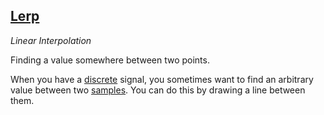 ## [Lerp](#lerp)
*Linear Interpolation*

Finding a value somewhere between two points.

When you have a [discrete](#discrete) signal, you sometimes want to find an arbitrary value between two [samples](#sample). You can do this by drawing a line between them.